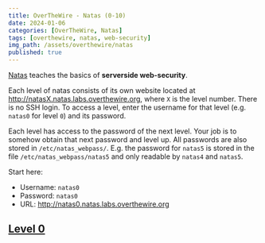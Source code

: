 ```yaml
---
title: OverTheWire - Natas (0-10)
date: 2024-01-06
categories: [OverTheWire, Natas]
tags: [overthewire, natas, web-security]
img_path: /assets/overthewire/natas
published: true
---
```


[Natas](https://overthewire.org/wargames/natas/) teaches the basics of **serverside web-security**.

Each level of natas consists of its own website located at http://natasX.natas.labs.overthewire.org, where `X` is the level number. There is no SSH login. To access a level, enter the username for that level (e.g. `natas0` for level `0`) and its password.

Each level has access to the password of the next level. Your job is to somehow obtain that next password and level up. All passwords are also stored in `/etc/natas_webpass/`. E.g. the password for `natas5` is stored in the file `/etc/natas_webpass/natas5` and only readable by `natas4` and `natas5`.

Start here:
- Username: `natas0`
- Password: `natas0`
- URL: http://natas0.natas.labs.overthewire.org

## [Level 0](https://overthewire.org/wargames/natas/natas0.html)



<!--
---
[Level 11-20](https://cspanias.github.io/posts/OverTheWire-Bandit-(11-20)/)
---
-->